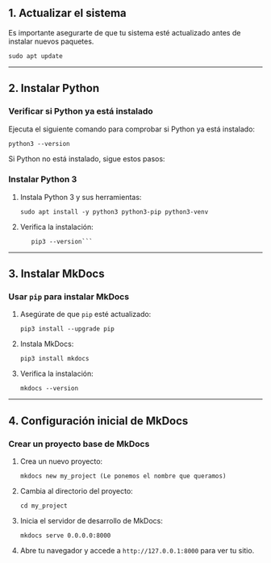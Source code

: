 ## 1. Actualizar el sistema

Es importante asegurarte de que tu sistema esté actualizado antes de instalar nuevos paquetes.

```sudo apt update```

---

## 2. Instalar Python

### Verificar si Python ya está instalado

Ejecuta el siguiente comando para comprobar si Python ya está instalado:

```python3 --version```

Si Python no está instalado, sigue estos pasos:

### Instalar Python 3

1. Instala Python 3 y sus herramientas:

    ```sudo apt install -y python3 python3-pip python3-venv```

2. Verifica la instalación:

    ```python3 --version
       pip3 --version```

---

## 3. Instalar MkDocs

### Usar `pip` para instalar MkDocs

1. Asegúrate de que `pip` esté actualizado:

    ```pip3 install --upgrade pip```

2. Instala MkDocs:

    ```pip3 install mkdocs```

3. Verifica la instalación:

    ```mkdocs --version```

---

## 4. Configuración inicial de MkDocs

### Crear un proyecto base de MkDocs

1. Crea un nuevo proyecto:

    ```mkdocs new my_project (Le ponemos el nombre que queramos)```

2. Cambia al directorio del proyecto:

    ```cd my_project```

3. Inicia el servidor de desarrollo de MkDocs:

    ```mkdocs serve 0.0.0.0:8000```

4. Abre tu navegador y accede a `http://127.0.0.1:8000` para ver tu sitio.
